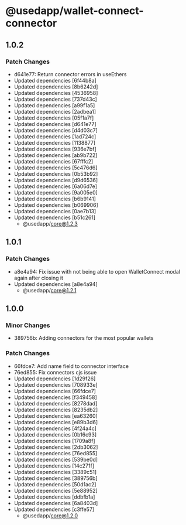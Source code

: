 # @usedapp/wallet-connect-connector

## 1.0.2

### Patch Changes

- d641e77: Return connector errors in useEthers
- Updated dependencies [6f44b8a]
- Updated dependencies [8b6242d]
- Updated dependencies [4536958]
- Updated dependencies [737d43c]
- Updated dependencies [a99f1a5]
- Updated dependencies [2adbea1]
- Updated dependencies [05f1a7f]
- Updated dependencies [d641e77]
- Updated dependencies [d4d03c7]
- Updated dependencies [1ad724c]
- Updated dependencies [1138877]
- Updated dependencies [936e7bf]
- Updated dependencies [ab9b722]
- Updated dependencies [67fffc2]
- Updated dependencies [5c476d6]
- Updated dependencies [0b53b92]
- Updated dependencies [d9d6536]
- Updated dependencies [6a06d7e]
- Updated dependencies [9a005e0]
- Updated dependencies [b6b9141]
- Updated dependencies [b069906]
- Updated dependencies [0ae7b13]
- Updated dependencies [b51c261]
  - @usedapp/core@1.2.3

## 1.0.1

### Patch Changes

- a8e4a94: Fix issue with not being able to open WalletConnect modal again after closing it
- Updated dependencies [a8e4a94]
  - @usedapp/core@1.2.1

## 1.0.0

### Minor Changes

- 389756b: Adding connectors for the most popular wallets

### Patch Changes

- 66fdce7: Add name field to connector interface
- 76ed855: Fix connectors cjs issue
- Updated dependencies [1d29f26]
- Updated dependencies [708933e]
- Updated dependencies [66fdce7]
- Updated dependencies [f349458]
- Updated dependencies [8278dad]
- Updated dependencies [8235db2]
- Updated dependencies [ea63260]
- Updated dependencies [e89b3d6]
- Updated dependencies [4f24a4c]
- Updated dependencies [0b16c93]
- Updated dependencies [1709a8f]
- Updated dependencies [2db3062]
- Updated dependencies [76ed855]
- Updated dependencies [539be0d]
- Updated dependencies [14c271f]
- Updated dependencies [3389c51]
- Updated dependencies [389756b]
- Updated dependencies [50d1ac2]
- Updated dependencies [5e88952]
- Updated dependencies [ddbfb1a]
- Updated dependencies [6a8403d]
- Updated dependencies [c3ffe57]
  - @usedapp/core@1.2.0
